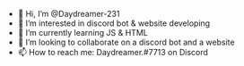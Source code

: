 - 👋 Hi, I’m @Daydreamer-231
- 👀 I’m interested in discord bot & website developing
- 🌱 I’m currently learning JS & HTML
- 💞️ I’m looking to collaborate on a discord bot and a website
- 📫 How to reach me: Daydreamer.#7713 on Discord
